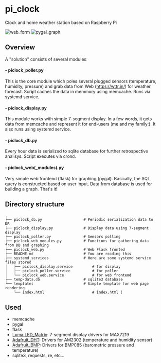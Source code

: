 # pi_clock
Clock and home weather station based on Raspberry Pi

![web_form](../master/examples/web_form_example.png)
![pygal_graph](../master/examples/graph_example.png)

## Overview
A "solution" consists of several modules:
#### - piclock_poller.py
This is the core module which poles several plugged sensors (temperature, humidity, pressure) and grab data from Web (https://wttr.in/) for weather forecast. Script caches the data in memmory using memcache. Runs via systemd service.
#### - piclock_display.py
This module works with simple 7-segment display. In a few words, it gets data from memcache and represent it for end-users (me and my family;). It also runs using systemd service.
#### - piclock_db.py
Every hour data is serialized to sqlite database for further retrospective analisys. Script executes via crond. 
#### - piclock_web(_modules).py
Very simple web frontend (flask) for graphing (pygal). Basically, the SQL query is constructed based on user input. Data from database is used for building a graph. 
That's it!

## Directory structure
```
.
├── piclock_db.py                   # Periodic serialization data to DB               
├── piclock_display.py              # Display data using 7-segment display
├── piclock_poller.py               # Sensors polling
├── piclock_web_modules.py          # Functions for gathering data from DB and graphing
├── piclock_web.py                  # Web Flask fronted
├── README.md                       # You are reading this
├── systemd_services                # Here are some systemd service files stored
│   ├── piclock_display.service         # for display
│   ├── piclock_poller.service          # for poller
│   └── piclock_web.service             # for web frontend
├── temp-data.db                    # sqlite3 database
└── templates                       # Simple template for web page rendering
    └── index.html                      # index.html )
```

## Used
- memcache
- pygal
- flask
- [Luma.LED_Matrix](https://github.com/rm-hull/luma.led_matrix): 7-segment display drivers for MAX7219
- [Adafruit_DHT](https://github.com/adafruit/Adafruit_Python_DHT): Drivers for AM2302 (temperature and humidity sensor)
- [Adafruit_BMP](https://github.com/adafruit/Adafruit-BMP085-Library): Drivers for BMP085 (barometric pressure and temperature)
- sqlite3, requests, re, etc...
